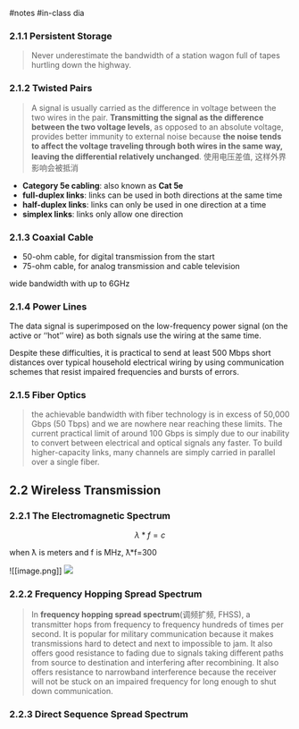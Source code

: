 #notes #in-class
dia

### 2.1.1 Persistent Storage

> Never underestimate the bandwidth of a station wagon full of tapes hurtling down the highway.

### 2.1.2 Twisted Pairs

> A signal is usually carried as the difference in voltage between the two wires in the pair. **Transmitting the signal as the difference between the two voltage levels**, as opposed to an absolute voltage, provides better immunity to external noise because **the noise tends to affect the voltage traveling through both wires in the same way, leaving the differential relatively unchanged**. 使用电压差值, 这样外界影响会被抵消

- **Category 5e cabling**: also known as **Cat 5e**
- **full-duplex links**: links can be used in both directions at the same time
- **half-duplex links**: links can only be used in one direction at a time
- **simplex links**: links only allow one direction

### 2.1.3 Coaxial Cable

- 50-ohm cable, for digital transmission from the start
- 75-ohm cable, for analog transmission and cable television

wide bandwidth with up to 6GHz

### 2.1.4 Power Lines

The data signal is superimposed on the low-frequency power signal (on the active or ‘‘hot’’ wire) as both signals use the wiring at the same time.

Despite these difficulties, it is practical to send at least 500 Mbps short distances over typical household electrical wiring by using communication schemes that resist impaired frequencies and bursts of errors.

### 2.1.5 Fiber Optics

> the achievable bandwidth with fiber technology is in excess of 50,000 Gbps (50 Tbps) and we are nowhere near reaching these limits. The current practical limit of around 100 Gbps is simply due to our inability to convert between electrical and optical signals any faster. To build higher-capacity links, many channels are simply carried in parallel over a single fiber.

## 2.2 Wireless Transmission

### 2.2.1 The Electromagnetic Spectrum

$$
\lambda*f=c
$$

when ƛ is meters and f is MHz, ƛ*f=300

![[image.png]]
![](https://secure2.wostatic.cn/static/oFo9JctTJ7MA1THpdMaZ1L/image.png?auth_key=1666033753-4ayk1WNk9BX6HB4p2YAjRP-0-e824cf791c994a4be6388b88ebfbe99c)

### 2.2.2 Frequency Hopping Spread Spectrum

> In **frequency hopping spread spectrum**(调频扩频, FHSS), a transmitter hops from frequency to frequency hundreds of times per second. It is popular for military communication because it makes transmissions hard to detect and next to impossible to jam. It also offers good resistance to fading due to signals taking different paths from source to destination and interfering after recombining. It also offers resistance to narrowband interference because the receiver will not be stuck on an impaired frequency for long enough to shut down communication.

### 2.2.3 Direct Sequence Spread Spectrum
